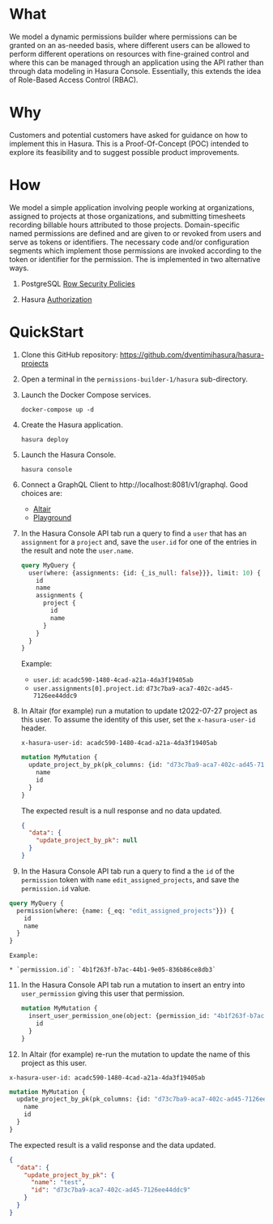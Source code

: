 <!-- -*- mode: markdown; -*- -->

# What #

We model a dynamic permissions builder where permissions can be
granted on an as-needed basis, where different users can be allowed
to perform different operations on resources with fine-grained control
and where this can be managed through an application using the API
rather than through data modeling in Hasura Console.  Essentially,
this extends the idea of Role-Based Access Control (RBAC).

# Why #

Customers and potential customers have asked for guidance on how to
implement this in Hasura.  This is a Proof-Of-Concept (POC) intended
to explore its feasibility and to suggest possible product
improvements. 

# How #

We model a simple application involving people working at
organizations, assigned to projects at those organizations, and
submitting timesheets recording billable hours attributed to those
projects.  Domain-specific named permissions are defined and are given
to or revoked from users and serve as tokens or identifiers.  The
necessary code and/or configuration segments which implement those
permissions are invoked according to the token or identifier for the
permission.  The is implemented in two alternative ways.

1. PostgreSQL [Row Security Policies](https://www.postgresql.org/docs/current/ddl-rowsecurity.html)

2. Hasura [Authorization](https://hasura.io/docs/latest/auth/authorization/index/)

# QuickStart #

1. Clone this GitHub repository:  https://github.com/dventimihasura/hasura-projects

2. Open a terminal in the `permissions-builder-1/hasura`
   sub-directory.

3. Launch the Docker Compose services.

	```shell
	docker-compose up -d
	```

4. Create the Hasura application.

	```shell
	hasura deploy
	```

5. Launch the Hasura Console.

	```shell
	hasura console
	```

7. Connect a GraphQL Client to http://localhost:8081/v1/graphql.  Good
   choices are:
   
   * [Altair](https://chrome.google.com/webstore/detail/altair-graphql-client/flnheeellpciglgpaodhkhmapeljopja)
   * [Playground](https://chrome.google.com/webstore/detail/graphql-playground-for-ch/kjhjcgclphafojaeeickcokfbhlegecd)
   
8. In the Hasura Console API tab run a query to find a `user` that has
   an `assignment` for a `project` and, save the `user.id` for one of the
   entries in the result and note the `user.name`.
   
   ```graphql
   query MyQuery {
     user(where: {assignments: {id: {_is_null: false}}}, limit: 10) {
       id
       name
       assignments {
         project {
           id
           name
         }
       }
     }
   }
   ```

   Example:
   
   * `user.id`: `acadc590-1480-4cad-a21a-4da3f19405ab`
   * `user.assignments[0].project.id`:  `d73c7ba9-aca7-402c-ad45-7126ee44ddc9`

9. In Altair (for example) run a mutation to update t2022-07-27
   project as this user.  To assume the identity of this user, set the
   `x-hasura-user-id` header.
   
   `x-hasura-user-id: acadc590-1480-4cad-a21a-4da3f19405ab`

   ```graphql
   mutation MyMutation {
     update_project_by_pk(pk_columns: {id: "d73c7ba9-aca7-402c-ad45-7126ee44ddc9"}, _set: {name: "test"}) {
       name
       id
     }
   }
   ```
   
   The expected result is a null response and no data updated.
   
   ```json
   {
     "data": {
       "update_project_by_pk": null
     }
   }
   ```

10. In the Hasura Console API tab run a query to find a the `id` of
   the `permission` token with `name` `edit_assigned_projects`, and
   save the `permission.id` value.

   ```graphql
   query MyQuery {
     permission(where: {name: {_eq: "edit_assigned_projects"}}) {
       id
       name
     }
   }
   ```

	Example: 
	
	* `permission.id`: `4b1f263f-b7ac-44b1-9e05-836b86ce8db3`
	
11. In the Hasura Console API tab run a mutation to insert an entry
    into `user_permission` giving this user that permission.
	
	```graphql
    mutation MyMutation {
      insert_user_permission_one(object: {permission_id: "4b1f263f-b7ac-44b1-9e05-836b86ce8db3", user_id: "acadc590-1480-4cad-a21a-4da3f19405ab"}) {
        id
      }
    }
	```

12. In Altair (for example) re-run the mutation to update the name of this
   project as this user.

   `x-hasura-user-id: acadc590-1480-4cad-a21a-4da3f19405ab`

   ```graphql
   mutation MyMutation {
     update_project_by_pk(pk_columns: {id: "d73c7ba9-aca7-402c-ad45-7126ee44ddc9"}, _set: {name: "test"}) {
       name
       id
     }
   }
   ```

   The expected result is a valid response and the data updated.
   
   ```json
   {
     "data": {
       "update_project_by_pk": {
         "name": "test",
         "id": "d73c7ba9-aca7-402c-ad45-7126ee44ddc9"
       }
     }
   }
   ```
